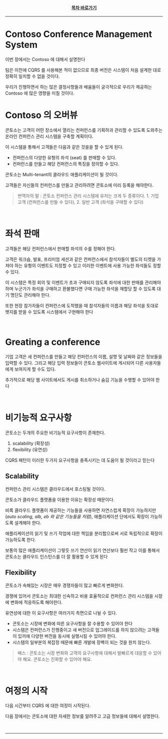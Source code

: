 <div align="center">

#### [목차 바로가기](https://github.com/dhslrl321/cqrs-journey-guide-korean/blob/master/Table%20of%20Contents.md)

</div>

---

# Contoso Conference Management System

이번 장에서는 Contoso 에 대해서 설명한다

팀은 이전에 CQRS 를 사용해본 적이 없으므로 최종 버전은 시스템이 처음 설계한 대로 정확히 일치할 수 없을 것이다.

우리가 진행하면서 하는 많은 결정사항들과 배움들이 궁극적으로 우리가 제공하는 Contoso 에 많은 영향을 미칠 것이다.

# Contoso 의 오버뷰

콘토소는 고객이 어떤 장소에서 열리는 컨퍼런스를 기획하과 관리할 수 있도록 도와주는 온라인 컨퍼런스 관리 시스템을 구축할 계획이다.

이 시스템을 통해서 고객들은 다음과 같은 것을을 할 수 있게 된다.

- 컨퍼런스의 다양한 유형의 좌석 (seat) 를 판매할 수 있다.
- 컨퍼런스를 만들고 해당 컨퍼런스의 특징을 정의할 수 있다.

콘토소는 Multi-tenant의 클라우드 애플리케이션이 될 것이다.

고객들은 자신들의 컨퍼런스를 만들고 관리하려면 콘토소에 미리 등록을 해야한다.

> 번역자의 말 : 콘토소 컨퍼런스 관리 시스템에 유저는 크게 두 종류이다. 1. 기업 고객 (컨퍼런스를 만들 수 있다), 2. 일반 고객 (좌석을 구매할 수 있다)

<br />

# 좌석 판매

고객들은 해당 컨퍼런스에서 판매할 좌석의 수를 정해야 한다.

고객은 워크숍, 발표, 프리미엄 세션과 같은 컨퍼런스에서 참석자들이 별도의 티켓을 가져야 하는 유형의 이벤트도 지정할 수 있고 이러한 이벤트에 사용 가능한 좌석들도 정할 수 있다.

이 시스템은 특정 회의 및 이벤트가 초과 구매되지 않도록 좌석에 대한 판매를 관리해야 하며 누군가가 좌석을 구매하고 환불했다면 구매 가능한 좌석을 재할당 할 수 있도록 대기 명단도 관리해야 한다.

또한 현장 참가자들이 컨퍼런스에 도착했을 때 참석자들의 이름과 해당 좌석을 토대로 뱃지를 받을 수 있도록 시스템에서 구현해야 한다

<br />

# Greating a conference

기업 고객은 새 컨퍼런스를 만들고 해당 컨퍼런스의 이름, 설명 및 날짜와 같은 정보들을 입력할 수 있다.
그리고 해당 입력 정보들이 콘토소 웹사이트에 게시되어 다른 사용자들에게 보여지게 할 수도 있다.

추가적으로 해당 웹 사이트에서도 게시를 취소하거나 숨김 기능을 수행할 수 있어야 한다

<br />

# 비기능적 요구사항

콘토소는 두개의 주요한 비기능적 요구사항이 존재한다.

1. scalability (확장성)
2. flexibility (유연성)

CQRS 패턴이 이러한 두가지 요구사항을 충족시키는 데 도움이 될 것이라고 믿는다

## Scalability

컨퍼런스 관리 시스템은 클라우드에서 호스팅될 것이다.

콘토소가 클라우드 플랫폼을 이용한 이유는 확장성 때문이다.

비록 클라우드 플랫폼이 제공하는 기능들을 사용하면 자연스럽게 확장이 가능하지만 (_auto scaling, alb, eb 와 같은 기능들을 처럼_), 애플리케이션 단에서도 확장이 가능하도록 설계해야 한다.

애플리케이션의 읽기 및 쓰기 작업에 대한 책임을 분리함으로써 서로 독립적으로 확장이 가능하도록 한다.

보통의 많은 애플리케이션이 그렇듯 쓰기 연산이 읽기 연산보다 훨씬 작고 이를 통해서 콘토소는 클라우드 인스턴스를 더 잘 활용할 수 있게 된다

## Flexibility

콘토소가 속해있는 시장은 매우 경쟁자들이 많고 빠르게 변화한다.

경쟁에 있어서 콘토소는 최대한 신속하고 비용 효율적으로 컨퍼런스 관리 시스템을 시장에 변화에 적응하도록 해야한다.

유연성에 대한 이 요구사항은 여러가지 측면으로 나뉠 수 있다.

- 콘토소는 시장에 변화에 따른 요구사항을 잘 수용할 수 있어야 한다
- 시스템은 컨퍼런스가 진행중이고 새 버전으로 업그레이드를 하지 않으려는 고객들이 있끼에 다양한 버전을 동시에 실행시킬 수 있어야 한다.
- 시스템의 일부분의 복잡정 때문에 빠른 개발에 장벽이 되는 것을 원치 않는다.

> 배스 : 콘토소는 시장 변화와 고객의 요구사항에 대해서 발빠르게 대응할 수 있어야 해요. 콘토소는 진화할 수 있어야 해요.

<br />

# 여정의 시작

다음 시간부터 CQRS 에 대한 여정이 시작된다.

다음 장에서는 콘토소에 대한 자세한 정보를 알려주고 고급 정보들에 대해서 설명한다.

<br />

---
